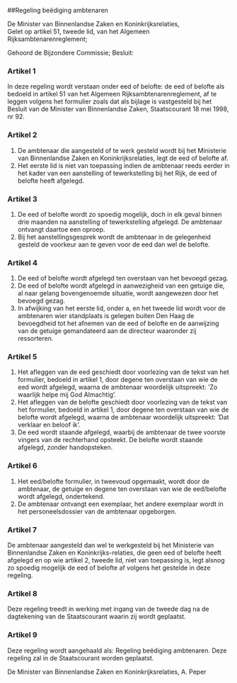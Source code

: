 <meta http-equiv='Content-Type' content='text/html; charset=utf-8' />

##Regeling beëdiging ambtenaren

De Minister van Binnenlandse Zaken en Koninkrijksrelaties,  
Gelet op artikel 51, tweede lid, van het Algemeen Rijksambtenarenreglement;

Gehoord de Bijzondere Commissie;
Besluit:     

### Artikel  1  

In deze regeling wordt verstaan onder eed of belofte: de eed of belofte als bedoeld in artikel 51 van het Algemeen Rijksambtenarenreglement, af te leggen volgens het formulier zoals dat als bijlage is vastgesteld bij het Besluit van de Minister van Binnenlandse Zaken, Staatscourant 18 mei 1998, nr 92.  

### Artikel  2  

1.  De ambtenaar die aangesteld of te werk gesteld wordt bij het Ministerie van Binnenlandse Zaken en Koninkrijksrelaties, legt de eed of belofte af.   
2.  Het eerste lid is niet van toepassing indien de ambtenaar reeds eerder in het kader van een aanstelling of tewerkstelling bij het Rijk, de eed of belofte heeft afgelegd.   

### Artikel  3  

1.  De eed of belofte wordt zo spoedig mogelijk, doch in elk geval binnen drie maanden na aanstelling of tewerkstelling afgelegd. De ambtenaar ontvangt daartoe een oproep.   
2.  Bij het aanstellingsgesprek wordt de ambtenaar in de gelegenheid gesteld de voorkeur aan te geven voor de eed dan wel de belofte.   

### Artikel  4  

1.  De eed of belofte wordt afgelegd ten overstaan van het bevoegd gezag.   
2.  De eed of belofte wordt afgelegd in aanwezigheid van een getuige die, al naar gelang bovengenoemde situatie, wordt aangewezen door het bevoegd gezag.    
3.   In afwijking van het eerste lid, onder a, en het tweede lid wordt voor de ambtenaren wier standplaats is gelegen buiten Den Haag de bevoegdheid tot het afnemen van de eed of belofte en de aanwijzing van de getuige gemandateerd aan de directeur waaronder zij ressorteren.   

### Artikel  5  

1.  Het afleggen van de eed geschiedt door voorlezing van de tekst van het formulier, bedoeld in artikel 1, door degene ten overstaan van wie de eed wordt afgelegd, waarna de ambtenaar woordelijk uitspreekt: ’Zo waarlijk helpe mij God Almachtig’.   
2.  Het afleggen van de belofte geschiedt door voorlezing van de tekst van het formulier, bedoeld in artikel 1, door degene ten overstaan van wie de belofte wordt afgelegd, waarna de ambtenaar woordelijk uitspreekt: ’Dat verklaar en beloof ik’.   
3.  De eed wordt staande afgelegd, waarbij de ambtenaar de twee voorste vingers van de rechterhand opsteekt. De belofte wordt staande afgelegd, zonder handopsteken.   

### Artikel  6  

1.  Het eed/belofte formulier, in tweevoud opgemaakt, wordt door de ambtenaar, de getuige en degene ten overstaan van wie de eed/belofte wordt afgelegd, ondertekend.   
2.  De ambtenaar ontvangt een exemplaar, het andere exemplaar wordt in het personeelsdossier van de ambtenaar opgeborgen.   

### Artikel  7  

De ambtenaar aangesteld dan wel te werkgesteld bij het Ministerie van Binnenlandse Zaken en Koninkrijks-relaties, die geen eed of belofte heeft afgelegd en op wie artikel 2, tweede lid, niet van toepassing is, legt alsnog zo spoedig mogelijk de eed of belofte af volgens het gestelde in deze regeling.  

### Artikel  8  

Deze regeling treedt in werking met ingang van de tweede dag na de dagtekening van de Staatscourant waarin zij wordt geplaatst. 

### Artikel 9  

Deze regeling wordt aangehaald als: Regeling beëdiging ambtenaren. 
Deze regeling zal in de Staatscourant worden geplaatst.   

De 
Minister van Binnenlandse Zaken en Koninkrijksrelaties, 
A. Peper      
